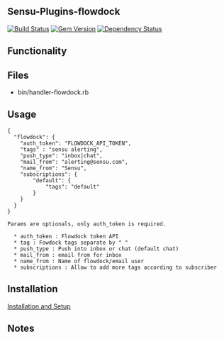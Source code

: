 ## Sensu-Plugins-flowdock

[![Build Status](https://travis-ci.org/sensu-plugins/sensu-plugins-flowdock.svg?branch=master)](https://travis-ci.org/sensu-plugins/sensu-plugins-flowdock)
[![Gem Version](https://badge.fury.io/rb/sensu-plugins-flowdock.svg)](http://badge.fury.io/rb/sensu-plugins-flowdock)
[![Dependency Status](https://gemnasium.com/sensu-plugins/sensu-plugins-flowdock.svg)](https://gemnasium.com/sensu-plugins/sensu-plugins-flowdock)

## Functionality

## Files
 * bin/handler-flowdock.rb

## Usage

```
{
  "flowdock": {
    "auth_token": "FLOWDOCK_API_TOKEN",
    "tags" : "sensu alerting",
    "push_type": "inbox|chat",
    "mail_from": "alerting@sensu.com",
    "name_from": "Sensu",
    "subscriptions": {
        "default": {
            "tags": "default"
        }
    }
  }
}

Params are optionals, only auth_token is required.

  * auth_token : Flowdock token API
  * tag : Fowdock tags separate by " "
  * push_type : Push into inbox or chat (default chat)
  * mail_from : email from for inbox
  * name_from : Name of flowdock/email user
  * subscriptions : Allow to add more tags according to subscriber

```

## Installation

[Installation and Setup](http://sensu-plugins.io/docs/installation_instructions.html)

## Notes
